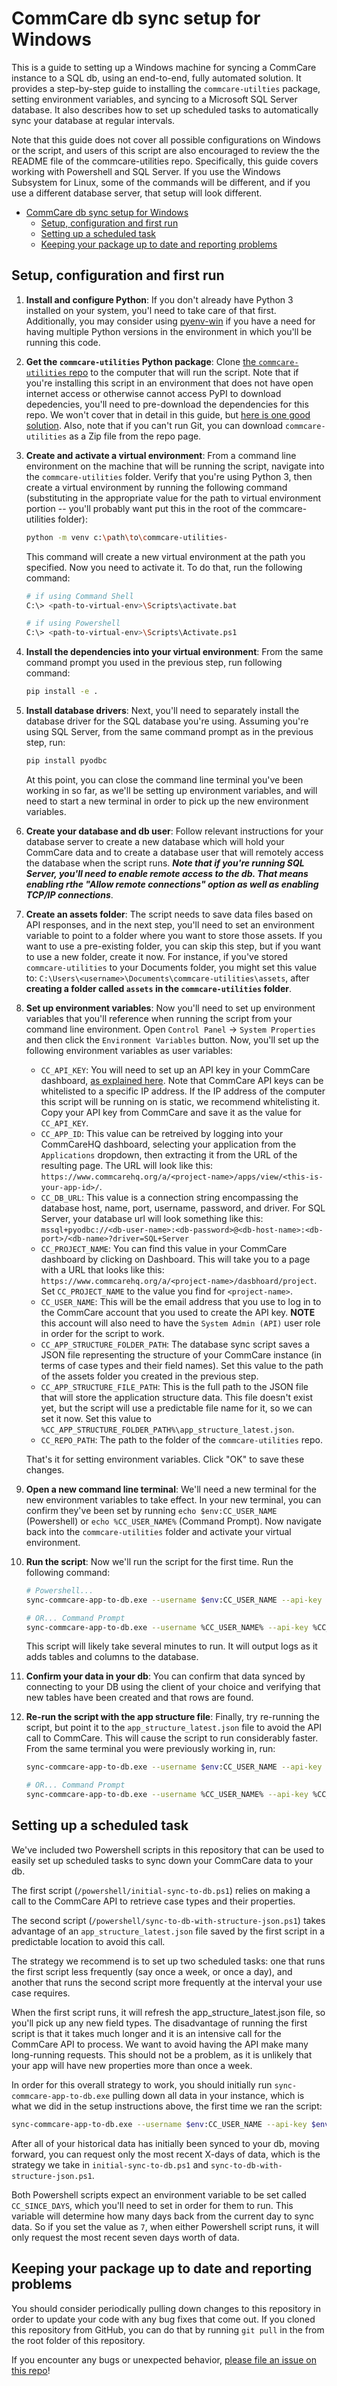 # CommCare db sync setup for Windows

This is a guide to setting up a Windows machine for syncing a CommCare instance to a SQL db, using an end-to-end, fully automated solution. It provides a step-by-step guide to installing the `commcare-utilties` package, setting environment variables, and syncing to a Microsoft SQL Server database. It also describes how to set up scheduled tasks to automatically sync your database at regular intervals.

Note that this guide does not cover all possible configurations on Windows or the script, and users of this script are also encouraged to review the the README file of the commcare-utilities repo. Specifically, this guide covers working with Powershell and SQL Server. If you use the Windows Subsystem for Linux, some of the commands will be different, and if you use a different database server, that setup will look different.

- [CommCare db sync setup for Windows](#commcare-db-sync-setup-for-windows)
  - [Setup, configuration and first run](#setup-configuration-and-first-run)
  - [Setting up a scheduled task](#setting-up-a-scheduled-task)
  - [Keeping your package up to date and reporting problems](#keeping-your-package-up-to-date-and-reporting-problems)

## Setup, configuration and first run

1. **Install and configure Python**: If you don't already have Python 3 installed on your system, you'l need to take care of that first. Additionally, you may consider using [pyenv-win](https://github.com/pyenv-win/pyenv-win) if you have a need for having multiple Python versions in the environment in which you'll be running this code.
2. **Get the `commcare-utilities` Python package**: Clone [the `commcare-utilities` repo](https://github.com/caktus/commcare-utilities) to the computer that will run the script. Note that if you're installing this script in an environment that does not have open internet access or otherwise cannot access PyPI to download depedencies, you'll need to pre-download the dependencies for this repo. We won't cover that in detail in this guide, but [here is one good solution](https://stackoverflow.com/a/53625778/1264950). Also, note that if you can't run Git, you can download `commcare-utilities` as a Zip file from the repo page.
3. **Create and activate a virtual environment**: From a command line environment on the machine that will be running the script, navigate into the `commcare-utilities` folder. Verify that you're using Python 3, then create a virtual environment by running the following command (substituting in the appropriate value for the path to virtual environment portion -- you'll probably want put this in the root of the commcare-utilities folder):

    ```bash
    python -m venv c:\path\to\commcare-utilities-
    ```

    This command will create a new virtual environment at the path you specified. Now you need to activate it. To do that, run the following command:

    ```bash
    # if using Command Shell
    C:\> <path-to-virtual-env>\Scripts\activate.bat

    # if using Powershell
    C:\> <path-to-virtual-env>\Scripts\Activate.ps1
    ```

4. **Install the dependencies into your virtual environment**: From the same command prompt you used in the previous step, run following command:

    ```bash
    pip install -e .
    ```

5. **Install database drivers**: Next, you'll need to separately install the database driver for the SQL database you're using. Assuming you're using SQL Server, from the same command prompt as in the previous step, run:

    ```bash
    pip install pyodbc
    ```

    At this point,  you can close the command line terminal you've been working in so far, as we'll be setting up environment variables, and will need to start a new terminal in order to pick up the new environment variables.

6. **Create your database and db user**: Follow relevant instructions for your database server to create a new database which will hold your CommCare data and to create a database user that will remotely access the database when the script runs. ***Note that if you're running SQL Server, you'll need to enable remote access to the db. That means enabling rthe "Allow remote connections" option as well as enabling TCP/IP connections***.
7. **Create an assets folder**: The script needs to save data files based on API responses, and in the next step, you'll need to set an environment variable to point to a folder where you want to store those assets. If you want to use a pre-existing folder, you can skip this step, but if you want to use a new folder, create it now. For instance, if you've stored `commcare-utilities` to your Documents folder, you might set this value to: `C:\Users\<username>\Documents\commcare-utilities\assets`, after **creating a folder called `assets` in the `commcare-utilities` folder**.
8. **Set up environment variables**: Now you'll need to set up environment variables that you'll reference when running the script from your command line environment. Open `Control Panel` -> `System Properties` and then click the `Environment Variables` button. Now, you'll set up the following environment variables as user variables:

   - `CC_API_KEY`: You will need to set up an API key in your CommCare dashboard, [as explained here](https://confluence.dimagi.com/display/commcarepublic/Authentication#Authentication-ApiKeyauthentication). Note that CommCare API keys can be whitelisted to a specific IP address. If the IP address of the computer this script will be running on is static, we recommend whitelisting it. Copy your API key from CommCare and save it as the value for `CC_API_KEY`.
   - `CC_APP_ID`: This value can be retreived by logging into your CommCareHQ dashboard, selecting your application from the `Applications` dropdown, then extracting it from the URL of the resulting page. The URL will look like this: `https://www.commcarehq.org/a/<project-name>/apps/view/<this-is-your-app-id>/`.
   - `CC_DB_URL`: This value is a connection string encompassing the database host, name, port, username, password, and driver. For SQL Server, your database url will look something like this: `mssql+pyodbc://<db-user-name>:<db-password>@<db-host-name>:<db-port>/<db-name>?driver=SQL+Server`
   - `CC_PROJECT_NAME`: You can find this value in your CommCare dashboard by clicking on Dashboard. This will take you to a page with a URL that looks like this: `https://www.commcarehq.org/a/<project-name>/dasbhoard/project`. Set `CC_PROJECT_NAME` to the value you find for `<project-name>`.
   - `CC_USER_NAME`: This will be the email address that you use to log in to the CommCare account that you used to create the API key. **NOTE** this account will also need to have the `System Admin (API)` user role in order for the script to work.
   - `CC_APP_STRUCTURE_FOLDER_PATH`: The database sync script saves a JSON file representing the structure of your CommCare instance (in terms of case types and their field names). Set this value to the path of the assets folder you created in the previous step.
   - `CC_APP_STRUCTURE_FILE_PATH`: This is the full path to the JSON file that will store the application structure data. This file doesn't exist yet, but the script will use a predictable file name for it, so we can set it now. Set this value to `%CC_APP_STRUCTURE_FOLDER_PATH%\app_structure_latest.json`.
   - `CC_REPO_PATH`: The path to the folder of the `commcare-utilities` repo.

    That's it for setting environment variables. Click "OK" to save these changes.

9. **Open a new command line terminal**: We'll need a new terminal for the new environment variables to take effect. In your new terminal, you can confirm they've been set by running `echo $env:CC_USER_NAME` (Powershell) or `echo %CC_USER_NAME%` (Command Prompt). Now navigate back into the `commcare-utilities` folder and activate your virtual environment.
10. **Run the script**: Now we'll run the script for the first time. Run the following command:

    ```bash
    # Powershell...
    sync-commcare-app-to-db.exe --username $env:CC_USER_NAME --api-key $env:CC_API_KEY --project $env:CC_PROJECT_NAME --app-id $env:CC_APP_ID --db-url $env:CC_DB_URL --app-structure-json-save-folder-path $env:CC_APP_STRUCTURE_FOLDER_PATH

    # OR... Command Prompt
    sync-commcare-app-to-db.exe --username %CC_USER_NAME% --api-key %CC_API_KEY% --project %CC_PROJECT_NAME% --app-id %CC_APP_ID% --db-url %CC_DB_URL% --app-structure-json-save-folder-path %CC_APP_STRUCTURE_FOLDER_PATH
    ```

    This script will likely take several minutes to run. It will output logs as it adds tables and columns to the database.
11. **Confirm your data in your db**: You can confirm that data synced by connecting to your DB using the client of your choice and verifying that new tables have been created and that rows are found.
12. **Re-run the script with the app structure file**: Finally, try re-running the script, but point it to the `app_structure_latest.json` file to avoid the API call to CommCare. This will cause the script to run considerably faster. From the same terminal you were previously working in, run:

    ```bash
    sync-commcare-app-to-db.exe --username $env:CC_USER_NAME --api-key $env:CC_API_KEY --project $env:CC_PROJECT_NAME --app-id $env:CC_APP_ID --db-url $env:CC_DB_URL --existing-app-structure-json $env:CC_APP_STRUCTURE_FILE_PATH

    # OR... Command Prompt
    sync-commcare-app-to-db.exe --username %CC_USER_NAME% --api-key %CC_API_KEY% --project %CC_PROJECT_NAME% --app-id %CC_APP_ID% --db-url %CC_DB_URL% --existing-app-structure-json %CC_APP_STRUCTURE_FILE_PATH
    ```

## Setting up a scheduled task

We've included two Powershell scripts in this repository that can be used to easily set up scheduled tasks to sync down your CommCare data to your db.

The first script (`/powershell/initial-sync-to-db.ps1`) relies on making a call to the CommCare API to retrieve case types and their properties.

The second script (`/powershell/sync-to-db-with-structure-json.ps1`) takes advantage of an `app_structure_latest.json` file saved by the first script in a predictable location to avoid this call.

The strategy we recommend is to set up two scheduled tasks: one that runs the first script less frequently (say once a week, or once a day), and another that runs the second script more frequently at the interval your use case requires.

When the first script runs, it will refresh the app_structure_latest.json file, so you'll pick up any new field types. The disadvantage of running the first script is that it takes much longer and it is an intensive call for the CommCare API to process. We want to avoid having the API make many long-running requests. This should not be a problem, as it is unlikely that your app will have new properties more than once a week.

In order for this overall strategy to work, you should initially run `sync-commcare-app-to-db.exe` pulling down all data in your instance, which is what we did in the setup instructions above, the first time we ran the script:

```bash
sync-commcare-app-to-db.exe --username $env:CC_USER_NAME --api-key $env:CC_API_KEY --project $env:CC_PROJECT_NAME --app-id $env:CC_APP_ID --db-url $env:CC_DB_URL --app-structure-json-save-folder-path $env:CC_APP_STRUCTURE_FOLDER_PATH
```

After all of your historical data has initially been synced to your db, moving forward, you can request only the most recent X-days of data, which is the strategy we take in `initial-sync-to-db.ps1` and `sync-to-db-with-structure-json.ps1`.

Both Powershell scripts expect an environment variable to be set called `CC_SINCE_DAYS`, which you'll need to set in order for them to run. This variable will determine how many days back from the current day to sync data. So if you set the value as `7`, when either Powershell script runs, it will only request the most recent seven days worth of data.

## Keeping your package up to date and reporting problems

You should consider periodically pulling down changes to this repository in order to update your code with any bug fixes that come out. If you cloned this repository from GitHub, you can do that by running `git pull` in the from the root folder of this repository.

If you encounter any bugs or unexpected behavior, [please file an issue on this repo](https://github.com/caktus/commcare-utilities/issues)!
